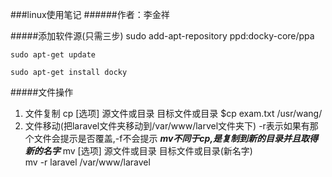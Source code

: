 ###linux使用笔记
######作者：李金祥

#####添加软件源(只需三步)
    sudo add-apt-repository ppd:docky-core/ppa

    sudo apt-get update

    sudo apt-get install docky

#####文件操作
1. 文件复制
        cp [选项] 源文件或目录 目标文件或目录
        $cp exam.txt /usr/wang/
2. 文件移动(把laravel文件夹移动到/var/www/larvel文件夹下)
-r表示如果有那个文件会提示是否覆盖,-f不会提示
***mv不同于cp,是复制到新的目录并且取得新的名字***
        mv [选项] 源文件或目录 目标文件或目录(新名字)  
        mv -r laravel /var/www/laravel

